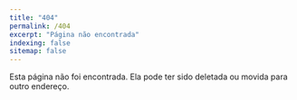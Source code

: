 ```yaml
---
title: "404"
permalink: /404
excerpt: "Página não encontrada"
indexing: false
sitemap: false
---
```


Esta página não foi encontrada. Ela pode ter sido deletada ou movida para outro endereço.
